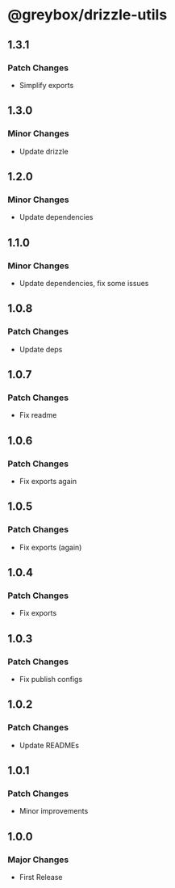 # @greybox/drizzle-utils

## 1.3.1

### Patch Changes

- Simplify exports

## 1.3.0

### Minor Changes

- Update drizzle

## 1.2.0

### Minor Changes

- Update dependencies

## 1.1.0

### Minor Changes

- Update dependencies, fix some issues

## 1.0.8

### Patch Changes

- Update deps

## 1.0.7

### Patch Changes

- Fix readme

## 1.0.6

### Patch Changes

- Fix exports again

## 1.0.5

### Patch Changes

- Fix exports (again)

## 1.0.4

### Patch Changes

- Fix exports

## 1.0.3

### Patch Changes

- Fix publish configs

## 1.0.2

### Patch Changes

- Update READMEs

## 1.0.1

### Patch Changes

- Minor improvements

## 1.0.0

### Major Changes

- First Release
